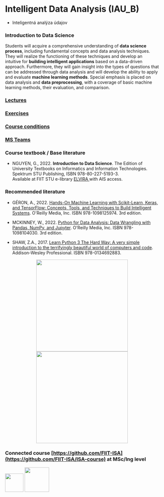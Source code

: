 #  Intelligent Data Analysis (IAU_B)
- Inteligentná analýza údajov

### Introduction to Data Science 

Students will acquire a comprehensive understanding of **data science process**, including fundamental concepts and data analysis techniques. They will realize the functioning of these techniques and develop an intuitive for **building intelligent applications** based on a data-driven approach. Furthermore, they will gain insight into the types of questions that can be addressed through data analysis and will develop the ability to apply and evaluate **machine learning methods**. Special emphasis is placed on data analysis and **data preprocessing**, with a coverage of basic machine learning methods, their evaluation, and comparison. 

### [Lectures](https://github.com/FIIT-IAU/2023-2024/tree/main/lectures)

### [Exercises](https://github.com/FIIT-IAU/2023-2024/tree/main/exercises)

### [Course conditions](https://github.com/FIIT-IAU/2023-2024/blob/main/conditions.md) 

### [MS Teams](https://teams.microsoft.com/l/team/19%3A1_rWjsCJAZA_F5rfP-sfaFDdr1A7J-jMaHWqBp2tobM1%40thread.tacv2/conversations?groupId=f7fdaca4-369b-4d78-af69-473973c3df76&tenantId=25733538-6b16-4aa3-8ed6-297eb79b8e06) 

### Course textbook / Base literature 

- NGUYEN, G., 2022. **Introduction to Data Science**. The Edition of University Textbooks on Informatics and Information Technologies. Spektrum STU Publishing, ISBN 978-80-227-5193-3. <br>Available at FIIT STU e-library [ ELVIRA ](https://elvira.fiit.stuba.sk/) with AIS access.
<!--
```
    @book{nguyen2022ds,   
      author = {Nguyen, Giang},  
      title = {Introduction to Data Science},
      note = {The Edition of University Textbooks on Informatics and Information Technologies},
      publisher = {Spektrum STU Publishing},
      ISBN = {978-80-227-5193-3}, 
      year = {2022},
      url = {https://elvira.fiit.stuba.sk}
    }
```
//-->
### Recommended literature

- GÉRON, A., 2022. [Hands-On Machine Learning with Scikit-Learn, Keras, and TensorFlow: Concepts, Tools, and Techniques to Build Intelligent Systems](https://www.amazon.com/Hands-Machine-Learning-Scikit-Learn-TensorFlow-dp-1098125975/dp/1098125975/ref=dp_ob_title_bk). O'Reilly Media, Inc. ISBN 978-1098125974. 3rd edition. 

- MCKINNEY, W., 2022. [Python for Data Analysis: Data Wrangling with Pandas, NumPy, and Jupyter](https://www.amazon.com/Python-Data-Analysis-Wrangling-Jupyter/dp/109810403X/ref=sr_1_1?crid=1GWXMACNPM9UG&keywords=Python+for+Data+Analysis%3A+Data+Wrangling+with+Pandas%2C+NumPy%2C+and+Jupyter&qid=1677767594&s=books&sprefix=python+for+data+analysis+data+wrangling+with+pandas%2C+numpy%2C+and+jupyter%2Cstripbooks-intl-ship%2C157&sr=1-1). O'Reilly Media, Inc. ISBN 978-1098104030. 3rd edition.

- SHAW, Z.A., 2017. [Learn Python 3 The Hard Way: A very simple introduction to the terrifyingly beautiful world of computers and code](https://www.amazon.com/Learn-Python-Hard-Way-Introduction/dp/0134692888/ref=sr_1_1?crid=39O3GH75YNOKR&keywords=Learn+Python+3+The+Hard+Way%3A+A+very+simple+introduction+to+the+terrifyingly+beautiful+world+of+computers+and+code&qid=1677767631&s=books&sprefix=learn+python+3+the+hard+way+a+very+simple+introduction+to+the+terrifyingly+beautiful+world+of+computers+and+code%2Cstripbooks-intl-ship%2C175&sr=1-1). Addison-Wesley Professional. ISBN 978-0134692883. 

<p align="center">
        <img height=300px src="https://miro.medium.com/max/1200/1*mgXvzNcwfpnBawI6XTkVRg.png">
        <img height=300px src="https://www.onlinemanipal.com/wp-content/uploads/2022/09/Data-Science-Life-cycle-2048x2045.png">
</p>


### Connected course [https://github.com/FIIT-ISA](https://github.com/FIIT-ISA/ISA-course) at MSc/Ing level

<p align="left">
    <img height=60px src="https://giangzuzana.github.io/images/co-funded-by-EU.png">
    <img height=80px src="https://giangzuzana.github.io/images/Vzdelavanie_4.png">
</p>
